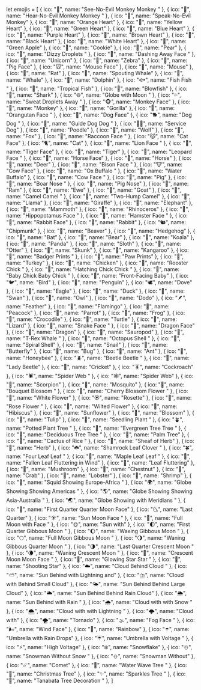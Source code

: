 let emojis = [
{ ico: "🙈", name: "See-No-Evil Monkey Monkey  " },
{ ico: "🙉", name: "Hear-No-Evil Monkey Monkey  " },
{ ico: "🙊", name: "Speak-No-Evil Monkey" },
{ ico: "🧡", name: "Orange Heart" },
{ ico: "💛", name: "Yellow Heart" },
{ ico: "💚", name: "Green Heart" },
{ ico: "💙", name: "Blue Heart" },
{ ico: "💜", name: "Purple Heart" },
{ ico: "🤎", name: "Brown Heart" },
{ ico: "🖤", name: "Black Heart" },
{ ico: "🤍", name: "White Heart" },
{ ico: "🍏", name: "Green Apple" },
{ ico: "🍪", name: "Cookie" },
{ ico: "🍐", name: "Pear" },
{ ico: "💫", name: "Dizzy  Droplets  " },
{ ico: "💨", name: "Dashing Away Face  " },
{ ico: "🦄", name: "Unicorn" },
{ ico: "🦓", name: "Zebra" },
{ ico: "🐷", name: "Pig Face" },
{ ico: "🐭", name: "Mouse Face" },
{ ico: "🐁", name: "Mouse" },
{ ico: "🐀", name: "Rat" },
{ ico: "🐳", name: "Spouting Whale" },
{ ico: "🐋", name: "Whale" },
{ ico: "🐬", name: "Dolphin" },
{ ico: "🐟", name: "Fish  Fish  " },
{ ico: "🐠", name: "Tropical Fish" },
{ ico: "🐡", name: "Blowfish" },
{ ico: "🦈", name: "Shark" },
{ ico: "🌐", name: "Globe with Moon  " },
{ ico: "💦", name: "Sweat Droplets Away  " },
{ ico: "🐵", name: "Monkey Face" },
{ ico: "🐒", name: "Monkey" },
{ ico: "🦍", name: "Gorilla" },
{ ico: "🦧", name: "Orangutan  Face  " },
{ ico: "🐶", name: "Dog Face" },
{ ico: "🐕", name: "Dog  Dog  " },
{ ico: "🦮", name: "Guide Dog Dog  " },
{ ico: "🐕‍🦺", name: "Service Dog" },
{ ico: "🐩", name: "Poodle" },
{ ico: "🐺", name: "Wolf" },
{ ico: "🦊", name: "Fox" },
{ ico: "🦝", name: "Raccoon  Face  " },
{ ico: "🐱", name: "Cat Face" },
{ ico: "🐈", name: "Cat" },
{ ico: "🦁", name: "Lion  Face  " },
{ ico: "🐯", name: "Tiger Face" },
{ ico: "🐅", name: "Tiger" },
{ ico: "🐆", name: "Leopard  Face  " },
{ ico: "🐴", name: "Horse Face" },
{ ico: "🐎", name: "Horse" },
{ ico: "🦌", name: "Deer" },
{ ico: "🦬", name: "Bison  Face  " },
{ ico: "🐮", name: "Cow Face" },
{ ico: "🐂", name: "Ox  Buffalo  " },
{ ico: "🐃", name: "Water Buffalo" },
{ ico: "🐄", name: "Cow  Face  " },
{ ico: "🐖", name: "Pig" },
{ ico: "🐗", name: "Boar  Nose  " },
{ ico: "🐽", name: "Pig Nose" },
{ ico: "🐏", name: "Ram" },
{ ico: "🐑", name: "Ewe" },
{ ico: "🐐", name: "Goat" },
{ ico: "🐪", name: "Camel  Camel  " },
{ ico: "🐫", name: "Two-Hump Camel" },
{ ico: "🦙", name: "Llama" },
{ ico: "🦒", name: "Giraffe" },
{ ico: "🐘", name: "Elephant" },
{ ico: "🦣", name: "Mammoth" },
{ ico: "🦏", name: "Rhinoceros" },
{ ico: "🦛", name: "Hippopotamus  Face  " },
{ ico: "🐹", name: "Hamster  Face  " },
{ ico: "🐰", name: "Rabbit Face" },
{ ico: "🐇", name: "Rabbit" },
{ ico: "🐿️", name: "Chipmunk" },
{ ico: "🦫", name: "Beaver" },
{ ico: "🦔", name: "Hedgehog" },
{ ico: "🦇", name: "Bat" },
{ ico: "🐻", name: "Bear" },
{ ico: "🐨", name: "Koala" },
{ ico: "🐼", name: "Panda" },
{ ico: "🦥", name: "Sloth" },
{ ico: "🦦", name: "Otter" },
{ ico: "🦨", name: "Skunk" },
{ ico: "🦘", name: "Kangaroo" },
{ ico: "🦡", name: "Badger  Prints  " },
{ ico: "🐾", name: "Paw Prints" },
{ ico: "🦃", name: "Turkey" },
{ ico: "🐔", name: "Chicken" },
{ ico: "🐓", name: "Rooster  Chick  " },
{ ico: "🐣", name: "Hatching Chick Chick  " },
{ ico: "🐤", name: "Baby Chick Baby Chick " },
{ ico: "🐥", name: "Front-Facing Baby" },
{ ico: "🐦", name: "Bird" },
{ ico: "🐧", name: "Penguin" },
{ ico: "🕊️", name: "Dove" },
{ ico: "🦅", name: "Eagle" },
{ ico: "🦆", name: "Duck" },
{ ico: "🦢", name: "Swan" },
{ ico: "🦉", name: "Owl" },
{ ico: "🦤", name: "Dodo" },
{ ico: "🪶", name: "Feather" },
{ ico: "🦩", name: "Flamingo" },
{ ico: "🦚", name: "Peacock" },
{ ico: "🦜", name: "Parrot" },
{ ico: "🐸", name: "Frog" },
{ ico: "🐊", name: "Crocodile" },
{ ico: "🐢", name: "Turtle" },
{ ico: "🦎", name: "Lizard" },
{ ico: "🐍", name: "Snake  Face  " },
{ ico: "🐲", name: "Dragon Face" },
{ ico: "🐉", name: "Dragon" },
{ ico: "🦕", name: "Sauropod" },
{ ico: "🦖", name: "T-Rex  Whale  " },
{ ico: "🐙", name: "Octopus  Shell  " },
{ ico: "🐚", name: "Spiral Shell" },
{ ico: "🐌", name: "Snail" },
{ ico: "🦋", name: "Butterfly" },
{ ico: "🐛", name: "Bug" },
{ ico: "🐜", name: "Ant" },
{ ico: "🐝", name: "Honeybee" },
{ ico: "🪲", name: "Beetle  Beetle  " },
{ ico: "🐞", name: "Lady Beetle" },
{ ico: "🦗", name: "Cricket" },
{ ico: "🪳", name: "Cockroach" },
{ ico: "🕷️", name: "Spider  Web  " },
{ ico: "🕸️", name: "Spider Web" },
{ ico: "🦂", name: "Scorpion" },
{ ico: "🦟", name: "Mosquito" },
{ ico: "💐", name: "Bouquet  Blossom  " },
{ ico: "🌸", name: "Cherry Blossom Flower  " },
{ ico: "💮", name: "White Flower" },
{ ico: "🏵️", name: "Rosette" },
{ ico: "🌹", name: "Rose  Flower  " },
{ ico: "🥀", name: "Wilted Flower" },
{ ico: "🌺", name: "Hibiscus" },
{ ico: "🌻", name: "Sunflower" },
{ ico: "🌼", name: "Blossom" },
{ ico: "🌷", name: "Tulip" },
{ ico: "🌱", name: "Seedling  Plant  " },
{ ico: "🪴", name: "Potted Plant Tree  " },
{ ico: "🌲", name: "Evergreen Tree Tree  " },
{ ico: "🌳", name: "Deciduous Tree Tree  " },
{ ico: "🌴", name: "Palm Tree" },
{ ico: "🌵", name: "Cactus  of Rice " },
{ ico: "🌾", name: "Sheaf of Herb" },
{ ico: "🌿", name: "Herb" },
{ ico: "☘️", name: "Shamrock  Leaf Clover " },
{ ico: "🍀", name: "Four Leaf Leaf  " },
{ ico: "🍁", name: "Maple Leaf Leaf  " },
{ ico: "🍂", name: "Fallen Leaf Fluttering in Wind" },
{ ico: "🍃", name: "Leaf Fluttering" },
{ ico: "🍄", name: "Mushroom" },
{ ico: "🌰", name: "Chestnut" },
{ ico: "🦀", name: "Crab" },
{ ico: "🦞", name: "Lobster" },
{ ico: "🦐", name: "Shrimp" },
{ ico: "🦑", name: "Squid  Showing Europe-Africa " },
{ ico: "🌍", name: "Globe Showing Showing Americas " },
{ ico: "🌎", name: "Globe Showing Showing Asia-Australia " },
{ ico: "🌏", name: "Globe Showing with Meridians " },
{ ico: "🌛", name: "First Quarter Quarter Moon Face" },
{ ico: "🌜", name: "Last Quarter" },
{ ico: "☀️", name: "Sun  Moon Face " },
{ ico: "🌝", name: "Full Moon with Face " },
{ ico: "🌞", name: "Sun with" },
{ ico: "🌓", name: "First Quarter Gibbous Moon " },
{ ico: "🌔", name: "Waxing Gibbous Moon  " },
{ ico: "🌕", name: "Full Moon Gibbous Moon " },
{ ico: "🌖", name: "Waning Gibbous Quarter Moon " },
{ ico: "🌗", name: "Last Quarter Crescent Moon " },
{ ico: "🌘", name: "Waning Crescent Moon  " },
{ ico: "🌙", name: "Crescent Moon Moon Face " },
{ ico: "🌟", name: "Glowing Star Star  " },
{ ico: "🌠", name: "Shooting Star" },
{ ico: "☁️", name: "Cloud  Behind Cloud " },
{ ico: "⛅", name: "Sun Behind with Lightning and" },
{ ico: "⛈️", name: "Cloud with Behind Small Cloud" },
{ ico: "🌤️", name: "Sun Behind Behind Large Cloud" },
{ ico: "🌥️", name: "Sun Behind Behind Rain Cloud" },
{ ico: "🌦️", name: "Sun Behind with Rain " },
{ ico: "🌧️", name: "Cloud with with Snow " },
{ ico: "🌨️", name: "Cloud with with Lightning " },
{ ico: "🌩️", name: "Cloud with" },
{ ico: "🌪️", name: "Tornado" },
{ ico: "🌫️", name: "Fog  Face  " },
{ ico: "🌬️", name: "Wind Face" },
{ ico: "🌈", name: "Rainbow" },
{ ico: "☂️", name: "Umbrella  with Rain Drops" },
{ ico: "☔", name: "Umbrella with Voltage  " },
{ ico: "⚡", name: "High Voltage" },
{ ico: "❄️", name: "Snowflake" },
{ ico: "☃️", name: "Snowman  Without Snow " },
{ ico: "⛄", name: "Snowman Without" },
{ ico: "☄️", name: "Comet" },
{ ico: "🌊", name: "Water Wave Tree  " },
{ ico: "🎄", name: "Christmas Tree" },
{ ico: "✨", name: "Sparkles  Tree  " },
{ ico: "🎋", name: "Tanabata Tree Decoration  " },
]
